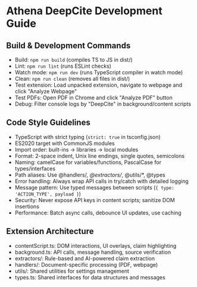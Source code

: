 # Athena DeepCite Development Guide

## Build & Development Commands
- Build: `npm run build` (compiles TS to JS in dist/)
- Lint: `npm run lint` (runs ESLint checks)
- Watch mode: `npm run dev` (runs TypeScript compiler in watch mode)
- Clean: `npm run clean` (removes all files in dist/)
- Test extension: Load unpacked extension, navigate to webpage and click "Analyze Webpage"
- Test PDFs: Open PDF in Chrome and click "Analyze PDF" button
- Debug: Filter console logs by "DeepCite" in background/content scripts

## Code Style Guidelines
- TypeScript with strict typing (`strict: true` in tsconfig.json)
- ES2020 target with CommonJS modules
- Import order: built-ins → libraries → local modules
- Format: 2-space indent, Unix line endings, single quotes, semicolons
- Naming: camelCase for variables/functions, PascalCase for types/interfaces
- Path aliases: Use @handlers/*, @extractors/*, @utils/*, @types
- Error handling: Always wrap API calls in try/catch with detailed logging
- Message pattern: Use typed messages between scripts (`{ type: 'ACTION_TYPE', payload }`)
- Security: Never expose API keys in content scripts; sanitize DOM insertions
- Performance: Batch async calls, debounce UI updates, use caching

## Extension Architecture
- contentScript.ts: DOM interactions, UI overlays, claim highlighting
- background.ts: API calls, message handling, source verification  
- extractors/: Rule-based and AI-powered claim extraction
- handlers/: Document-specific processing (PDF, webpage)
- utils/: Shared utilities for settings management
- types.ts: Shared interfaces for data structures and messages